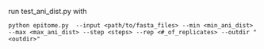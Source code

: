 run test_ani_dist.py with

```python epitome.py  --input <path/to/fasta_files> --min <min_ani_dist> --max <max_ani_dist> --step <steps> --rep <#_of_replicates> --outdir "<outdir>"```
